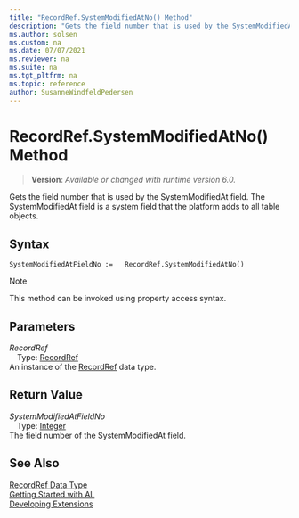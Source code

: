 ```yaml
---
title: "RecordRef.SystemModifiedAtNo() Method"
description: "Gets the field number that is used by the SystemModifiedAt field."
ms.author: solsen
ms.custom: na
ms.date: 07/07/2021
ms.reviewer: na
ms.suite: na
ms.tgt_pltfrm: na
ms.topic: reference
author: SusanneWindfeldPedersen
---
```

[//]: # (START>DO_NOT_EDIT)
[//]: # (IMPORTANT:Do not edit any of the content between here and the END>DO_NOT_EDIT.)
[//]: # (Any modifications should be made in the .xml files in the ModernDev repo.)
# RecordRef.SystemModifiedAtNo() Method
> **Version**: _Available or changed with runtime version 6.0._

Gets the field number that is used by the SystemModifiedAt field. The SystemModifiedAt field is a system field that the platform adds to all table objects.


## Syntax
```AL
SystemModifiedAtFieldNo :=   RecordRef.SystemModifiedAtNo()
```
> [!NOTE]
> This method can be invoked using property access syntax.

## Parameters
*RecordRef*  
&emsp;Type: [RecordRef](recordref-data-type.md)  
An instance of the [RecordRef](recordref-data-type.md) data type.  

## Return Value
*SystemModifiedAtFieldNo*  
&emsp;Type: [Integer](../integer/integer-data-type.md)  
The field number of the SystemModifiedAt field.


[//]: # (IMPORTANT: END>DO_NOT_EDIT)
## See Also
[RecordRef Data Type](recordref-data-type.md)  
[Getting Started with AL](../../devenv-get-started.md)  
[Developing Extensions](../../devenv-dev-overview.md)